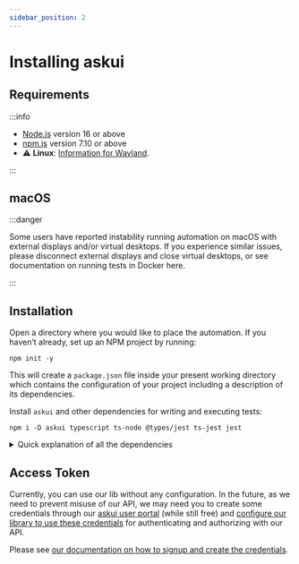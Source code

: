 ```yaml
---
sidebar_position: 2
---
```


# Installing askui

## Requirements

:::info

- [Node.js](https://nodejs.org/) version 16 or above
- [npm.js](https://www.npmjs.com/) version 7.10 or above
- :warning: **Linux**: [Information for Wayland](../07-Troubleshooting/linux.md###wayland).

:::

## macOS

:::danger

Some users have reported instability running automation on macOS with external displays and/or virtual desktops. If you experience similar issues, please disconnect external displays and close virtual desktops, or see documentation on running tests in Docker here.

:::

## Installation

Open a directory where you would like to place the automation. If you haven’t already, set up an NPM project by running:

```shell
npm init -y
```

This will create a `package.json` file inside your present working directory which contains the configuration of your project including a description of its dependencies.

Install `askui` and other dependencies for writing and executing tests:

```shell
npm i -D askui typescript ts-node @types/jest ts-jest jest
```

<details>
  <summary>Quick explanation of all the dependencies</summary>

- [askui](https://www.npmjs.com/package/askui): Controlling a multitude of operating systems with commands based on automatically detected screen elements, colors etc.
- [typescript](https://www.npmjs.com/package/typescript): Allowing you to write your tests in [TypeScript](https://www.typescriptlang.org/) instead of JavaScript
- [ts-node](https://www.npmjs.com/package/ts-node): TypeScript execution and REPL for node.js, with source map and native ESM support.
- [jest](https://www.npmjs.com/package/jest): Allowing you to write and run tests (`describe`, `it`, assertions, mocking etc.)
- [ts-jest](https://www.npmjs.com/package/ts-jest): A Jest transformer with source map support that lets you use Jest to test projects written in TypeScript
- [@types/jest](https://www.npmjs.com/package/@types/jest): Types for Jest

</details>

## Access Token

Currently, you can use our lib without any configuration. In the future, as we need to prevent misuse of our API, we may need you to create some credentials through our [askui user portal](https://app.v2.askui.com/) (while still free) and [configure our library to use these credentials](https://docs.askui.com/docs/api/Configuration/askui-ui-control-client#credentials) for authenticating and authorizing with our API.

Please see [our documentation on how to signup and create the credentials](https://docs.askui.com/docs/general/askui%20User%20Portal/signup).
